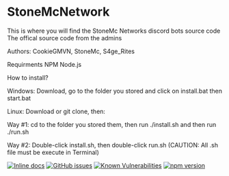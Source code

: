 # StoneMcNetwork


This is where you will find the StoneMc Networks discord bots source code
The offical source code from the admins

Authors: CookieGMVN, StoneMc, S4ge_Rites

Requirments
NPM 
Node.js

How to install?

Windows: Download, go to the folder you stored and click on install.bat then start.bat

Linux: Download or git clone, then:

Way #1: cd to the folder you stored them, then run ./install.sh and then run ./run.sh

Way #2: Double-click install.sh, then double-click run.sh (CAUTION: All .sh file must be execute in Terminal)


[![Inline docs](http://inch-ci.org/github/StoneMcYT/StoneMcNetwork.svg?branch=main)](http://inch-ci.org/github/StoneMcYT/StoneMcNetwork)
[![GitHub issues](https://img.shields.io/github/issues/StoneMcYT/StoneMcNetwork)](https://github.com/StoneMcYT/StoneMcNetwork/issues)
[![Known Vulnerabilities](https://snyk.io/test/github/StoneMcYT/StoneMcNetwork/badge.svg)](https://snyk.io/test/github/StoneMcYT/StoneMcNetwork)
[![npm version](https://badge.fury.io/js/discord.js.svg)](https://badge.fury.io/js/discord.js)
